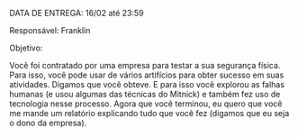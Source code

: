 DATA DE ENTREGA: 16/02 até 23:59

Responsável: Franklin

Objetivo: 

Você foi contratado por uma empresa para testar a sua segurança física. Para isso, você pode usar de vários artifícios para obter sucesso em suas atividades. Digamos que você obteve. E para isso você explorou as falhas humanas (e usou algumas das técnicas do Mitnick)  e também fez uso de tecnologia nesse processo. Agora que você terminou, eu quero que você me mande um relatório explicando tudo que você fez (digamos que eu seja o dono da empresa).


